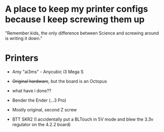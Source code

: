 # A place to keep my printer configs because I keep screwing them up
"Remember kids, the only difference between Science and screwing around is writing it down."

# Printers

- Amy "ai3ms" - Anycubic i3 Mega S
 - ~~Original hardware~~, but the board is an Octopus
  - what have i done??

- Bender the Ender (...3 Pro)
 - Mostly original, second Z screw
 - BTT SKR2 (I accidentally put a BLTouch in 5V mode and blew the 3.3v regulator on the 4.2.2 board)
